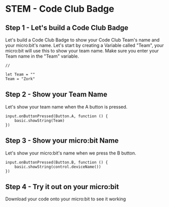 
# STEM - Code Club Badge
## Step 1 - Let's build a Code Club Badge 
Let's build a Code Club Badge to show your Code Club Team's name and your micro:bit's name.
Let's start by creating a Variable called "Team", your micro:bit will use this to show your team name. Make sure you enter your Team name in the "Team" variable.
```template
//
```
```blocks
let Team = ""
Team = "Zork"
```
## Step 2 - Show your Team Name
Let's show your team name when the A button is pressed.
```blocks
input.onButtonPressed(Button.A, function () {
    basic.showString(Team)
})
```
## Step 3 - Show your micro:bit Name
Let's show your micro:bit's name when we press the B button.
```blocks
input.onButtonPressed(Button.B, function () {
    basic.showString(control.deviceName())
})
```
## Step 4 - Try it out on your micro:bit
Download your code onto your micro:bit to see it working

